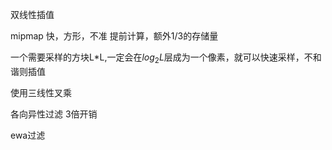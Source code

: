 双线性插值

mipmap 快，方形，不准 提前计算，额外1/3的存储量

一个需要采样的方块L*L,一定会在$log_2L$层成为一个像素，就可以快速采样，不和谐则插值

使用三线性叉乘

各向异性过滤 3倍开销 

ewa过滤


